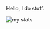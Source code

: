 Hello,
I do stuff.

![my stats](https://github-readme-stats.vercel.app/api?username=datuanho2k9&count_private=true&show_icons=true&theme=gruvbox)
